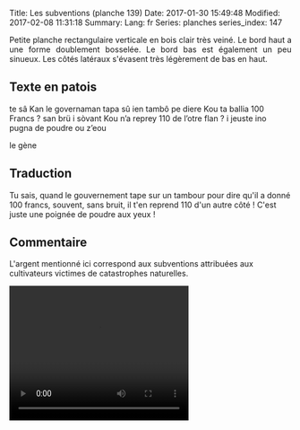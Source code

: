 Title: Les subventions (planche 139)
Date: 2017-01-30 15:49:48
Modified: 2017-02-08 11:31:18
Summary: 
Lang: fr
Series: planches
series_index: 147

<p style="text-align:justify;">Petite planche rectangulaire verticale en bois clair très veiné. Le bord haut a une forme doublement bosselée. Le bord bas est également un peu sinueux. Les côtés latéraux s'évasent très légèrement de bas en haut.</p>

<figure class="image-block" style="float: right;">
  <img alt="" src="{static}/images/planche_139.png">
  <figcaption style="max-width: 320px"></figcaption>
</figure>

## Texte en patois
te sâ Kan le governaman tapa sû ien tambô pe diere Kou ta ballia 100 Francs ?  san brü i sòvant Kou n’a reprey 110 de l’otre flan ?  i jeuste ino pugna de poudre ou z’eou

le gène

## Traduction
Tu sais, quand le gouvernement tape sur un tambour pour dire qu'il a donné 100 francs, souvent, sans bruit, il t'en  reprend 110 d'un autre côté ! C'est juste une poignée de poudre aux yeux !

## Commentaire
L'argent mentionné ici correspond aux subventions attribuées aux cultivateurs victimes de catastrophes naturelles.



<video width="320" height="240" controls>
  <source src="https://d1njpgd0ygatdn.cloudfront.net/video_139.mp4" type="video/mp4">
</video>
